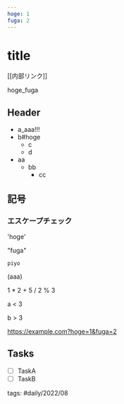 ```yaml
---
hoge: 1
fuga: 2
---
```


# title

[[内部リンク]]

hoge_fuga

## Header
- a_aaa!!!
- b#hoge
    - c
    - d
- aa
    - bb
        - cc

## 記号
### エスケープチェック
'hoge'

"fuga"

`piyo`

(aaa)

1 * 2 + 5 / 2 % 3

a < 3

b > 3

https://example.com?hoge=1&fuga=2

## Tasks
- [ ] TaskA
- [ ] TaskB

tags: #daily/2022/08
